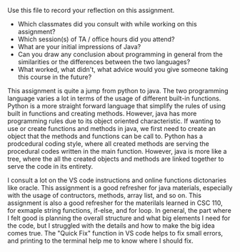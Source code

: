 Use this file to record your reflection on this assignment.

- Which classmates did you consult with while working on this assignment?
- Which session(s) of TA / office hours did you attend?
- What are your initial impressions of Java? 
- Can you draw any conclusion about programming in general from the similarities or the differences between the two languages? 
- What worked, what didn't, what advice would you give someone taking this course in the future?

This assignment is quite a jump from python to java. The two programming language varies a lot in terms of the usage of different built-in functions. Python is a more straight forward language that simplify the rules of using built in functions and creating methods. However, java has more programming rules due to its object oriented characteristic. If wanting to use or create functions and methods in java, we first need to create an object that the methods and functions can be call to. Python has a prodcedural coding style, where all created methods are serving the procedural codes written in the main function. However, java is more like a tree, where the all the created objects and methods are linked together to serve the code in its entirety. 

I consult a lot on the VS code instructions and online functions dictonaries like oracle. This assignment is a good refresher for java materials, especially with the usage of contructors, methods, array list, and so on. This assignment is also a good refresher for the materilals learned in CSC 110, for exmaple string functions, if-else, and for loop. In general, the part where I felt good is planning the overall structure and what big elements I need for the code, but I struggled with the details and how to make the big idea comes true. The "Quick Fix" function in VS code helps to fix small errors, and printing to the terminal help me to know where I should fix.